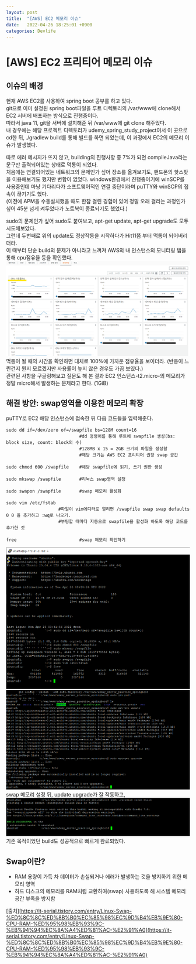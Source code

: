 ```yaml
---
layout: post
title:  "[AWS] EC2 메모리 이슈"
date:   2022-04-26 18:25:01 +0900
categories: Devlife
---
```


# [AWS] EC2 프리티어 메모리 이슈

## 이슈의 배경
현재 AWS EC2를 사용하여 spring boot 공부를 하고 있다.  
git으로 이미 설정된 spring boot파일을 루트 디렉토리의 /var/www에 clone해서 EC2 서버에 배포하는 방식으로 진행중이다.  
따라서 java 11, git을 서버에 설치해준 뒤 /var/www에 git clone 해주었다.  
내 경우에는 해당 프로젝트 디렉토리가 udemy_spring_study_project여서 이 곳으로 cd한 뒤, ./gradlew build를 통해 빌드를 하면 되었는데, 이 과정에서 EC2의 메모리 이슈가 발생했다.  

따로 에러 메시지가 뜨지 않고, building의 진행사항 중 7%가 되면 compileJava라는 문구만 출력되어있는 상태로 먹통이 되었다.  
처음에는 연결되어있는 네트워크의 문제인가 싶어 장소를 옮겨보기도, 핸드폰의 핫스팟을 이용해보기도 했지만 변함이 없었다. windows환경에서 진행중이기에 winSCP를 사용중인데 마냥 기다리다가 소프트웨어적인 연결 중단이라며 puTTY와 winSCP의 접속이 끊기기도 했다.  
(이전에 APM을 수동설치했을 때도 한참 걸린 경험이 있어 정말 오래 걸리는 과정인가 싶어 45분 넘게 켜두었다가 노트북이 종료되기도 했었다.)  

sudo의 문제인가 싶어 sudo도 붙여보고, apt-get update, apt-get upgrade도 모두 시도해보았다.  
그런데 두번째로 위의 update도 정상작동을 시작하다가 Hit11쯤 부터 먹통이 되어버리더라.  
이 때부터 단순 build의 문제가 아니라고 느껴져 AWS의 내 인스턴스의 모니터링 탭을 통해 cpu점유율 등을 확인했다.
<img src='/assets/img/docs/memory_build_issue3.png'>
먹통이 될 때의 시간을 확인하면 대체로 100%에 가까운 점유율을 보이더라. (반응이 느린건지 뭔지 모르겠지만 사용률이 높지 않은 경우도 가끔 보였다.)  
관련된 사항을 구글링해보고 질문도 해 본 결과 EC2 인스턴스-t2.micro-의 메모리가 정말 micro해서 발생하는 문제라고 한다. (1GiB)  


## 해결 방안: swap영역을 이용한 메모리 확장
puTTY로 EC2 해당 인스턴스에 접속한 뒤 다음 코드들을 입력해준다.  
```
sudo dd if=/dev/zero of=/swapfile bs=128M count=16   
                            #dd 명령어를 통해 루트에 swapfile 생성(bs: block size, count: block의 수)  
                            #128MB x 15 = 2GB 크기의 파일을 생성함
                            #해당 크기는 AWS EC2 프리티어 권장 swap 공간

sudo chmod 600 /swapfile    #해당 swapfile에 읽기, 쓰기 권한 생성

sudo mkswap /swapfile       #리눅스 swap영역 설정

sudo swapon /swapfile       #swap 메모리 활성화

sudo vim /etc/fstab 
                    #파일이 vim에디터로 열리면 /swapfile swap swap defaults 0 0 을 추가하고 :wq로 나오기.
                    #부팅할 때마다 자동으로 swapfile을 활성화 하도록 해당 코드를 추가한 것

free                        #swap 메모리 확인하기
```


<img src='/assets/img/docs/memory_build_issue.png'>
<img src='/assets/img/docs/memory_build_issue1.png'>
swap 메모리 설정 뒤, update upgrade가 잘 작동하고,
<img src='/assets/img/docs/memory_build_issue2.png'>
기존 목적이었던 build도 성공적으로 빠르게 완료되었다.

## Swap이란?
- RAM 용량이 가득 차 데이터가 손실되거나 에러가 발생하는 것을 방지하기 위한 메모리 영역
- 하드 디스크의 메모리를 RAM처럼 교환하여(swap) 사용하도록 해 시스템 메모리 공간 부족을 방지함

[출처][https://it-serial.tistory.com/entry/Linux-Swap-%ED%8C%8C%ED%8B%B0%EC%85%98%EC%9D%B4%EB%9E%80-CPU-RAM-%ED%95%98%EB%93%9C-%EB%94%94%EC%8A%A4%ED%81%AC-%E2%91%A0](https://it-serial.tistory.com/entry/Linux-Swap-%ED%8C%8C%ED%8B%B0%EC%85%98%EC%9D%B4%EB%9E%80-CPU-RAM-%ED%95%98%EB%93%9C-%EB%94%94%EC%8A%A4%ED%81%AC-%E2%91%A0)


